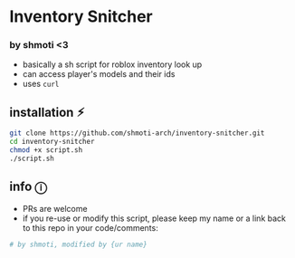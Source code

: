 # Inventory Snitcher
### by shmoti <3

- basically a sh script for roblox inventory look up
- can access player's models and their ids
- uses `curl`

## installation ⚡︎

```bash
git clone https://github.com/shmoti-arch/inventory-snitcher.git
cd inventory-snitcher
chmod +x script.sh
./script.sh
```

## info ⓘ

- PRs are welcome
- if you re-use or modify this script, please keep my name or a link back to this repo in your code/comments: 

```bash
# by shmoti, modified by {ur name}
```
